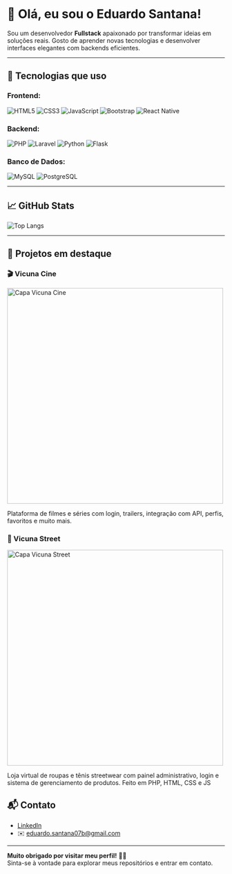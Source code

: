 # 👋 Olá, eu sou o Eduardo Santana!

Sou um desenvolvedor **Fullstack** apaixonado por transformar ideias em soluções reais. Gosto de aprender novas tecnologias e desenvolver interfaces elegantes com backends eficientes.

---

## 🚀 Tecnologias que uso

### Frontend:
![HTML5](https://img.shields.io/badge/HTML5-E34F26?logo=html5&logoColor=white&style=for-the-badge)
![CSS3](https://img.shields.io/badge/CSS3-1572B6?logo=css3&logoColor=white&style=for-the-badge)
![JavaScript](https://img.shields.io/badge/JavaScript-F7DF1E?logo=javascript&logoColor=black&style=for-the-badge)
![Bootstrap](https://img.shields.io/badge/Bootstrap-563D7C?logo=bootstrap&logoColor=white&style=for-the-badge)
![React Native](https://img.shields.io/badge/React_Native-20232A?logo=react&logoColor=61DAFB&style=for-the-badge)

### Backend:
![PHP](https://img.shields.io/badge/PHP-777BB4?logo=php&logoColor=white&style=for-the-badge)
![Laravel](https://img.shields.io/badge/Laravel-FF2D20?logo=laravel&logoColor=white&style=for-the-badge)
![Python](https://img.shields.io/badge/Python-3776AB?logo=python&logoColor=white&style=for-the-badge)
![Flask](https://img.shields.io/badge/Flask-000000?logo=flask&logoColor=white&style=for-the-badge)

### Banco de Dados:
![MySQL](https://img.shields.io/badge/MySQL-4479A1?logo=mysql&logoColor=white&style=for-the-badge)
![PostgreSQL](https://img.shields.io/badge/PostgreSQL-336791?logo=postgresql&logoColor=white&style=for-the-badge)

---

## 📈 GitHub Stats

![Top Langs](https://github-readme-stats.vercel.app/api/top-langs/?username=eduardoSantana-dev&layout=compact&theme=radical)

---

## 🧩 Projetos em destaque

### 🎬 Vicuna Cine

<a href="https://github.com/eduardoSantana-dev/vicuna-cine-flask">
  <img src="https://github.com/eduardoSantana-dev/vicuna-cine-flask/blob/main/static/assets/capa.gif?raw=true" width="500" alt="Capa Vicuna Cine"/>
</a>

Plataforma de filmes e séries com login, trailers, integração com API, perfis, favoritos e muito mais.



### 🧢 Vicuna Street

<a href="https://github.com/eduardoSantana-dev/vicuna-street">
  <img src="https://github.com/eduardoSantana-dev/vicuna-street/blob/main/img/imgsProjeto/vicuna-capa.gif?raw=true" width="500" alt="Capa Vicuna Street"/>
</a>

Loja virtual de roupas e tênis streetwear com painel administrativo, login e sistema de gerenciamento de produtos. Feito em PHP, HTML, CSS e JS


## 📬 Contato

- [LinkedIn](https://www.linkedin.com/in/seuperfil)  
- ✉️ eduardo.santana07b@gmail.com

---

**Muito obrigado por visitar meu perfil!** 👨‍💻  
Sinta-se à vontade para explorar meus repositórios e entrar em contato.
